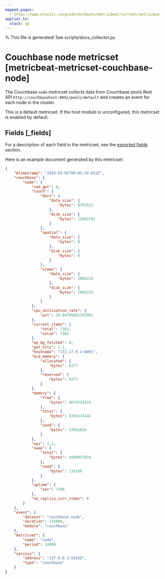 ```yaml
---
mapped_pages:
  - https://www.elastic.co/guide/en/beats/metricbeat/current/metricbeat-metricset-couchbase-node.html
applies_to:
  stack: ga
---
```


% This file is generated! See scripts/docs_collector.py

# Couchbase node metricset [metricbeat-metricset-couchbase-node]

The Couchbase `node` metricset collects data from Couchbase pools Rest API `http://couchbasehost:8091/pools/default` and creates an event for each node in the cluster.

This is a default metricset. If the host module is unconfigured, this metricset is enabled by default.

## Fields [_fields]

For a description of each field in the metricset, see the [exported fields](/reference/metricbeat/exported-fields-couchbase.md) section.

Here is an example document generated by this metricset:

```json
{
    "@timestamp": "2019-03-01T08:05:34.853Z",
    "couchbase": {
        "node": {
            "cmd_get": 0,
            "couch": {
                "docs": {
                    "data_size": {
                        "bytes": 9792512
                    },
                    "disk_size": {
                        "bytes": 13563791
                    }
                },
                "spatial": {
                    "data_size": {
                        "bytes": 0
                    },
                    "disk_size": {
                        "bytes": 0
                    }
                },
                "views": {
                    "data_size": {
                        "bytes": 2805219
                    },
                    "disk_size": {
                        "bytes": 2805219
                    }
                }
            },
            "cpu_utilization_rate": {
                "pct": 29.64705882352941
            },
            "current_items": {
                "total": 7303,
                "value": 7303
            },
            "ep_bg_fetched": 0,
            "get_hits": 1.1,
            "hostname": "172.17.0.2:8091",
            "mcd_memory": {
                "allocated": {
                    "bytes": 6377
                },
                "reserved": {
                    "bytes": 6377
                }
            },
            "memory": {
                "free": {
                    "bytes": 4678324224
                },
                "total": {
                    "bytes": 8359174144
                },
                "used": {
                    "bytes": 53962016
                }
            },
            "ops": 1.1,
            "swap": {
                "total": {
                    "bytes": 4189057024
                },
                "used": {
                    "bytes": 135168
                }
            },
            "uptime": {
                "sec": 7260
            },
            "vb_replica_curr_items": 0
        }
    },
    "event": {
        "dataset": "couchbase.node",
        "duration": 115000,
        "module": "couchbase"
    },
    "metricset": {
        "name": "node",
        "period": 10000
    },
    "service": {
        "address": "127.0.0.1:55555",
        "type": "couchbase"
    }
}
```
